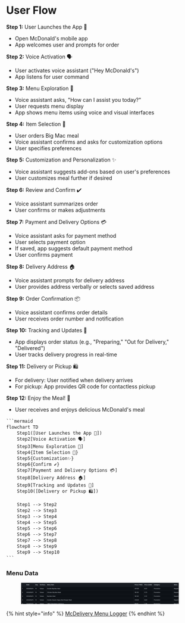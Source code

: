 # User Flow

**Step 1:** User Launches the App 📱

* Open McDonald's mobile app
* App welcomes user and prompts for order

**Step 2:** Voice Activation 🗣️

* User activates voice assistant ("Hey McDonald's")
* App listens for user command

**Step 3:** Menu Exploration 🍔

* Voice assistant asks, "How can I assist you today?"
* User requests menu display
* App shows menu items using voice and visual interfaces

**Step 4:** Item Selection 🥤

* User orders Big Mac meal
* Voice assistant confirms and asks for customization options
* User specifies preferences

**Step 5:** Customization and Personalization ✨

* Voice assistant suggests add-ons based on user's preferences
* User customizes meal further if desired

**Step 6:** Review and Confirm ✔️

* Voice assistant summarizes order
* User confirms or makes adjustments

**Step 7:** Payment and Delivery Options 💳

* Voice assistant asks for payment method
* User selects payment option
* If saved, app suggests default payment method
* User confirms payment

**Step 8:** Delivery Address 🏠

* Voice assistant prompts for delivery address
* User provides address verbally or selects saved address

**Step 9:** Order Confirmation 📦

* Voice assistant confirms order details
* User receives order number and notification

**Step 10:** Tracking and Updates 🚚

* App displays order status (e.g., "Preparing," "Out for Delivery," "Delivered")
* User tracks delivery progress in real-time

**Step 11:** Delivery or Pickup 🛍️

* For delivery: User notified when delivery arrives
* For pickup: App provides QR code for contactless pickup

**Step 12:** Enjoy the Meal! 🍟

* User receives and enjoys delicious McDonald's meal

````mermaid
```mermaid
flowchart TD
    Step1([User Launches the App 📱])
    Step2[Voice Activation 🗣️]
    Step3[Menu Exploration 🍔]
    Step4{Item Selection 🥤}
    Step5{Customization✨}
    Step6{Confirm ✔️}
    Step7[Payment and Delivery Options 💳]
    Step8[Delivery Address 🏠]
    Step9[Tracking and Updates 🚚]
    Step10([Delivery or Pickup 🛍️])

    Step1 --> Step2
    Step2 --> Step3
    Step3 --> Step4
    Step4 --> Step5
    Step5 --> Step6
    Step6 --> Step7
    Step7 --> Step8
    Step8 --> Step9
    Step9 --> Step10
```
````

### Menu Data

<figure><img src="../.gitbook/assets/Screen Shot 2024-03-16 at 00.18.13 (1).png" alt=""><figcaption></figcaption></figure>

{% hint style="info" %}
[McDelivery Menu Logger](https://github.com/schmwong/APAC-McDelivery-Menu-Logger?tab=readme-ov-file)
{% endhint %}

